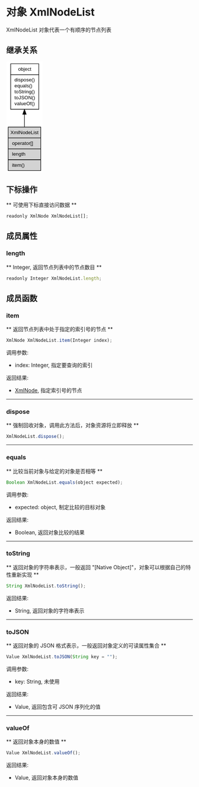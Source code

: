 # 对象 XmlNodeList
XmlNodeList 对象代表一个有顺序的节点列表

## 继承关系
<div class="inherits"><svg width="74pt" height="224pt" viewBox="0.00 0.00 74.00 224.00" xmlns="http://www.w3.org/2000/svg" xmlns:xlink="http://www.w3.org/1999/xlink">
<g id="graph0" class="graph" transform="scale(1 1) rotate(0) translate(4 220)">
<title>%0</title>
<polygon fill="#ffffff" stroke="transparent" points="-4,4 -4,-220 70,-220 70,4 -4,4"/>
<!-- object -->
<g id="node1" class="node">
<title>object</title>
<g id="a_node1"><a xlink:href="object.md" xlink:title="object">
<polygon fill="#ffffff" stroke="transparent" points="4.5,-124 4.5,-216 61.5,-216 61.5,-124 4.5,-124"/>
<polygon fill="none" stroke="#000000" points="5,-194 5,-216 62,-216 62,-194 5,-194"/>
<text text-anchor="start" x="20.1625" y="-202" font-family="Helvetica,sans-Serif" font-size="10.00" fill="#000000">object</text>
<polygon fill="none" stroke="#000000" points="5,-124 5,-194 62,-194 62,-124 5,-124"/>
<text text-anchor="start" x="10" y="-180" font-family="Helvetica,sans-Serif" font-size="10.00" fill="#000000"> dispose()</text>
<text text-anchor="start" x="10" y="-168" font-family="Helvetica,sans-Serif" font-size="10.00" fill="#000000"> equals()</text>
<text text-anchor="start" x="10" y="-156" font-family="Helvetica,sans-Serif" font-size="10.00" fill="#000000"> toString()</text>
<text text-anchor="start" x="10" y="-144" font-family="Helvetica,sans-Serif" font-size="10.00" fill="#000000"> toJSON()</text>
<text text-anchor="start" x="10" y="-132" font-family="Helvetica,sans-Serif" font-size="10.00" fill="#000000"> valueOf()</text>
</a>
</g>
</g>
<!-- XmlNodeList -->
<g id="node2" class="node">
<title>XmlNodeList</title>
<g id="a_node2"><a xlink:title="XmlNodeList">
<polygon fill="#d3d3d3" stroke="transparent" points="0,0 0,-88 66,-88 66,0 0,0"/>
<polygon fill="none" stroke="#000000" points="0,-66 0,-88 66,-88 66,-66 0,-66"/>
<text text-anchor="start" x="4.665" y="-74" font-family="Helvetica,sans-Serif" font-size="10.00" fill="#000000">XmlNodeList</text>
<polygon fill="none" stroke="#000000" points="0,-44 0,-66 66,-66 66,-44 0,-44"/>
<text text-anchor="start" x="5" y="-52" font-family="Helvetica,sans-Serif" font-size="10.00" fill="#000000"> operator[]</text>
<polygon fill="none" stroke="#000000" points="0,-22 0,-44 66,-44 66,-22 0,-22"/>
<text text-anchor="start" x="5" y="-30" font-family="Helvetica,sans-Serif" font-size="10.00" fill="#000000"> length</text>
<polygon fill="none" stroke="#000000" points="0,0 0,-22 66,-22 66,0 0,0"/>
<text text-anchor="start" x="5" y="-8" font-family="Helvetica,sans-Serif" font-size="10.00" fill="#000000"> item()</text>
</a>
</g>
</g>
<!-- object&#45;&gt;XmlNodeList -->
<g id="edge1" class="edge">
<title>object-&gt;XmlNodeList</title>
<path fill="none" stroke="#000000" d="M33,-113.5222C33,-104.9977 33,-96.3123 33,-88.0991"/>
<polygon fill="#000000" stroke="#000000" points="29.5001,-113.7977 33,-123.7977 36.5001,-113.7977 29.5001,-113.7977"/>
</g>
</g>
</svg></div>

## 下标操作
        
** 可使用下标直接访问数据 **
```JavaScript
readonly XmlNode XmlNodeList[];
```

## 成员属性
        
### length
** Integer, 返回节点列表中的节点数目 **
```JavaScript
readonly Integer XmlNodeList.length;
```

## 成员函数
        
### item
** 返回节点列表中处于指定的索引号的节点 **
```JavaScript
XmlNode XmlNodeList.item(Integer index);
```

调用参数:
* index: Integer, 指定要查询的索引

返回结果:
* [XmlNode](XmlNode.md), 指定索引号的节点

--------------------------
### dispose
** 强制回收对象，调用此方法后，对象资源将立即释放 **
```JavaScript
XmlNodeList.dispose();
```

--------------------------
### equals
** 比较当前对象与给定的对象是否相等 **
```JavaScript
Boolean XmlNodeList.equals(object expected);
```

调用参数:
* expected: object, 制定比较的目标对象

返回结果:
* Boolean, 返回对象比较的结果

--------------------------
### toString
** 返回对象的字符串表示，一般返回 "[Native Object]"，对象可以根据自己的特性重新实现 **
```JavaScript
String XmlNodeList.toString();
```

返回结果:
* String, 返回对象的字符串表示

--------------------------
### toJSON
** 返回对象的 JSON 格式表示，一般返回对象定义的可读属性集合 **
```JavaScript
Value XmlNodeList.toJSON(String key = "");
```

调用参数:
* key: String, 未使用

返回结果:
* Value, 返回包含可 JSON 序列化的值

--------------------------
### valueOf
** 返回对象本身的数值 **
```JavaScript
Value XmlNodeList.valueOf();
```

返回结果:
* Value, 返回对象本身的数值

